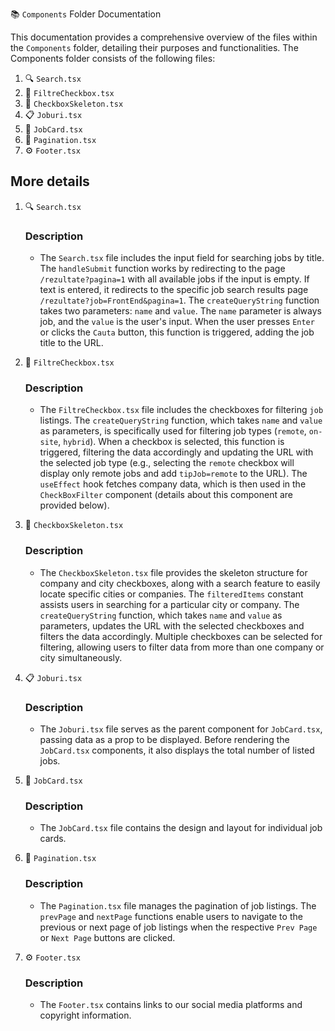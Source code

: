 📚 `Components` Folder Documentation

This documentation provides a comprehensive overview of the files within the `Components` folder, detailing their purposes and functionalities. The Components folder consists of the following files:

1. 🔍 `Search.tsx`
2. 📝 `FiltreCheckbox.tsx`
3. 🔄 `CheckboxSkeleton.tsx`
4. 📋 `Joburi.tsx`
5. 📌 `JobCard.tsx`
6. 📑 `Pagination.tsx`
7. ⚙️ `Footer.tsx`

## More details

1. 🔍 `Search.tsx`

   ### Description

   - The `Search.tsx` file includes the input field for searching jobs by title. The `handleSubmit` function works by redirecting to the page `/rezultate?pagina=1` with all available jobs if the input is empty. If text is entered, it redirects to the specific job search results page `/rezultate?job=FrontEnd&pagina=1`. The `createQueryString` function takes two parameters: `name` and `value`. The `name` parameter is always job, and the `value` is the user's input. When the user presses `Enter` or clicks the `Cauta` button, this function is triggered, adding the job title to the URL.

<!-- ! need changes when the component is completed (ui + functionalities)-->

2. 📝 `FiltreCheckbox.tsx`

   ### Description

   - The `FiltreCheckbox.tsx` file includes the checkboxes for filtering `job` listings. The `createQueryString` function, which takes `name` and `value` as parameters, is specifically used for filtering job types (`remote`, `on-site`, `hybrid`). When a checkbox is selected, this function is triggered, filtering the data accordingly and updating the URL with the selected job type (e.g., selecting the `remote` checkbox will display only remote jobs and add `tipJob=remote` to the URL). The `useEffect` hook fetches company data, which is then used in the `CheckBoxFilter` component (details about this component are provided below).

3. 🔄 `CheckboxSkeleton.tsx`

   ### Description

   - The `CheckboxSkeleton.tsx` file provides the skeleton structure for company and city checkboxes, along with a search feature to easily locate specific cities or companies. The `filteredItems` constant assists users in searching for a particular city or company. The `createQueryString` function, which takes `name` and `value` as parameters, updates the URL with the selected checkboxes and filters the data accordingly. Multiple checkboxes can be selected for filtering, allowing users to filter data from more than one company or city simultaneously.

4. 📋 `Joburi.tsx`

   ### Description

   - The `Joburi.tsx` file serves as the parent component for `JobCard.tsx`, passing data as a prop to be displayed. Before rendering the `JobCard.tsx` components, it also displays the total number of listed jobs.

<!-- ! need changes when the component is completed (logo companies)-->

5. 📌 `JobCard.tsx`

   ### Description

   - The `JobCard.tsx` file contains the design and layout for individual job cards.

<!-- ! need changes when the component is completed (ui + functionalities) -->

6. 📑 `Pagination.tsx`

   ### Description

   - The `Pagination.tsx` file manages the pagination of job listings. The `prevPage` and `nextPage` functions enable users to navigate to the previous or next page of job listings when the respective `Prev Page` or `Next Page` buttons are clicked.

7. ⚙️ `Footer.tsx`

   ### Description

   - The `Footer.tsx` contains links to our social media platforms and copyright information.

